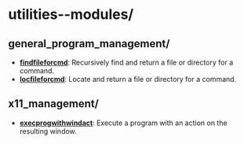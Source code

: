 
# utilities--modules/

## general_program_management/

* [**findfileforcmd**](general_program_management/findfileforcmd): Recursively find and return a file or directory for a command.
* [**locfileforcmd**](general_program_management/locfileforcmd): Locate and return a file or directory for a command.

## x11_management/

* [**execprogwithwindact**](x11_management/execprogwithwindact): Execute a program with an action on the resulting window.

